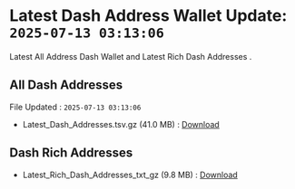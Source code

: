 # Latest Dash Address Wallet Update: `2025-07-13 03:13:06`

Latest All Address Dash Wallet and Latest Rich Dash Addresses .

## All Dash Addresses

File Updated : `2025-07-13 03:13:06`

- Latest_Dash_Addresses.tsv.gz (41.0 MB) : [Download](https://github.com/Pymmdrza/Rich-Address-Wallet/releases/tag/Dash)

## Dash Rich Addresses

- Latest_Rich_Dash_Addresses_txt_gz (9.8 MB) : [Download](https://github.com/Pymmdrza/Rich-Address-Wallet/releases/tag/Dash)
